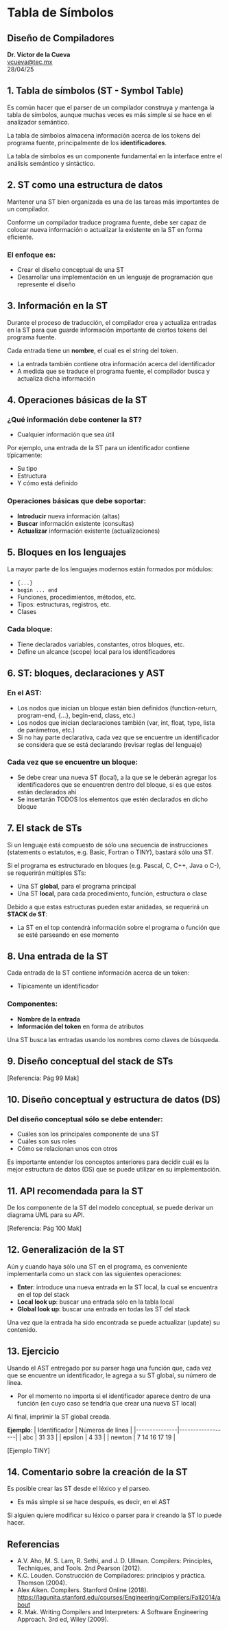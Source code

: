 # Tabla de Símbolos

## Diseño de Compiladores
**Dr. Víctor de la Cueva**  
vcueva@tec.mx  
28/04/25

## 1. Tabla de símbolos (ST - Symbol Table)

Es común hacer que el parser de un compilador construya y mantenga la tabla de símbolos, aunque muchas veces es más simple si se hace en el analizador semántico.

La tabla de símbolos almacena información acerca de los tokens del programa fuente, principalmente de los **identificadores**.

La tabla de símbolos es un componente fundamental en la interface entre el análisis semántico y sintáctico.

## 2. ST como una estructura de datos

Mantener una ST bien organizada es una de las tareas más importantes de un compilador.

Conforme un compilador traduce programa fuente, debe ser capaz de colocar nueva información o actualizar la existente en la ST en forma eficiente.

### El enfoque es:
- Crear el diseño conceptual de una ST
- Desarrollar una implementación en un lenguaje de programación que represente el diseño

## 3. Información en la ST

Durante el proceso de traducción, el compilador crea y actualiza entradas en la ST para que guarde información importante de ciertos tokens del programa fuente.

Cada entrada tiene un **nombre**, el cual es el string del token.
- La entrada también contiene otra información acerca del identificador
- A medida que se traduce el programa fuente, el compilador busca y actualiza dicha información

## 4. Operaciones básicas de la ST

### ¿Qué información debe contener la ST?
- Cualquier información que sea útil

Por ejemplo, una entrada de la ST para un identificador contiene típicamente:
- Su tipo
- Estructura
- Y cómo está definido

### Operaciones básicas que debe soportar:
- **Introducir** nueva información (altas)
- **Buscar** información existente (consultas)
- **Actualizar** información existente (actualizaciones)

## 5. Bloques en los lenguajes

La mayor parte de los lenguajes modernos están formados por módulos:
- `{...}`
- `begin ... end`
- Funciones, procedimientos, métodos, etc.
- Tipos: estructuras, registros, etc.
- Clases

### Cada bloque:
- Tiene declarados variables, constantes, otros bloques, etc.
- Define un alcance (scope) local para los identificadores

## 6. ST: bloques, declaraciones y AST

### En el AST:
- Los nodos que inician un bloque están bien definidos (function-return, program-end, {...}, begin-end, class, etc.)
- Los nodos que inician declaraciones también (var, int, float, type, lista de parámetros, etc.)
- Si no hay parte declarativa, cada vez que se encuentre un identificador se considera que se está declarando (revisar reglas del lenguaje)

### Cada vez que se encuentre un bloque:
- Se debe crear una nueva ST (local), a la que se le deberán agregar los identificadores que se encuentren dentro del bloque, si es que estos están declarados ahí
- Se insertarán TODOS los elementos que estén declarados en dicho bloque

## 7. El stack de STs

Si un lenguaje está compuesto de sólo una secuencia de instrucciones (statements o estatutos, e.g. Basic, Fortran o TINY), bastará sólo una ST.

Si el programa es estructurado en bloques (e.g. Pascal, C, C++, Java o C-), se requerirán múltiples STs:
- Una ST **global**, para el programa principal
- Una ST **local**, para cada procedimiento, función, estructura o clase

Debido a que estas estructuras pueden estar anidadas, se requerirá un **STACK de ST**:
- La ST en el top contendrá información sobre el programa o función que se esté parseando en ese momento

## 8. Una entrada de la ST

Cada entrada de la ST contiene información acerca de un token:
- Típicamente un identificador

### Componentes:
- **Nombre de la entrada**
- **Información del token** en forma de atributos

Una ST busca las entradas usando los nombres como claves de búsqueda.

## 9. Diseño conceptual del stack de STs

[Referencia: Pág 99 Mak]

## 10. Diseño conceptual y estructura de datos (DS)

### Del diseño conceptual sólo se debe entender:
- Cuáles son los principales componente de una ST
- Cuáles son sus roles
- Cómo se relacionan unos con otros

Es importante entender los conceptos anteriores para decidir cuál es la mejor estructura de datos (DS) que se puede utilizar en su implementación.

## 11. API recomendada para la ST

De los componente de la ST del modelo conceptual, se puede derivar un diagrama UML para su API.

[Referencia: Pág 100 Mak]

## 12. Generalización de la ST

Aún y cuando haya sólo una ST en el programa, es conveniente implementarla como un stack con las siguientes operaciones:

- **Enter**: introduce una nueva entrada en la ST local, la cual se encuentra en el top del stack
- **Local look up**: buscar una entrada sólo en la tabla local
- **Global look up**: buscar una entrada en todas las ST del stack

Una vez que la entrada ha sido encontrada se puede actualizar (update) su contenido.

## 13. Ejercicio

Usando el AST entregado por su parser haga una función que, cada vez que se encuentre un identificador, le agrega a su ST global, su número de línea.
- Por el momento no importa si el identificador aparece dentro de una función (en cuyo caso se tendría que crear una nueva ST local)

Al final, imprimir la ST global creada.

**Ejemplo**:
| Identificador | Números de línea |
|---------------|------------------|
| abc | 31 33 |
| epsilon | 4 33 |
| newton | 7 14 16 17 19 |

[Ejemplo TINY]

## 14. Comentario sobre la creación de la ST

Es posible crear las ST desde el léxico y el parseo.
- Es más simple si se hace después, es decir, en el AST

Si alguien quiere modificar su léxico o parser para ir creando la ST lo puede hacer.

## Referencias

- A.V. Aho, M. S. Lam, R. Sethi, and J. D. Ullman. Compilers: Principles, Techniques, and Tools. 2nd Pearson (2012).
- K.C. Louden. Construcción de Compiladores: principios y práctica. Thomson (2004).
- Alex Aiken. Compilers. Stanford Online (2018). https://lagunita.stanford.edu/courses/Engineering/Compilers/Fall2014/about
- R. Mak. Writing Compilers and Interpreters: A Software Engineering Approach. 3rd ed, Wiley (2009).